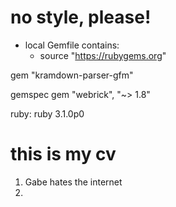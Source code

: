 # no style, please!


- local Gemfile contains:
  - source "https://rubygems.org"

gem "kramdown-parser-gfm"

gemspec
gem "webrick", "~> 1.8"

ruby: ruby 3.1.0p0


# this is my cv

1. Gabe hates the internet
2. 
